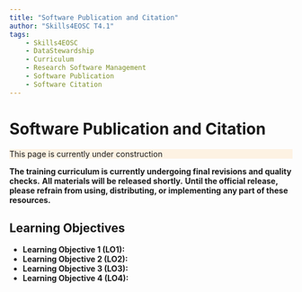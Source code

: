 ```yaml
---
title: "Software Publication and Citation"
author: "Skills4EOSC T4.1"
tags:
    - Skills4EOSC
    - DataStewardship
    - Curriculum
    - Research Software Management
    - Software Publication
    - Software Citation
---
```


# Software Publication and Citation

<details open markdown style="border-color: #ff9100;">
<summary style="list-style: none; background-color: #ff91001a;">This page is currently under construction</summary>

**The training curriculum is currently undergoing final revisions and quality checks.**
**All materials will be released shortly.**
**Until the official release, please refrain from using, distributing, or implementing any part of these resources.**

</details>

## Learning Objectives

- **Learning Objective 1 (LO1):**
- **Learning Objective 2 (LO2):**
- **Learning Objective 3 (LO3):**
- **Learning Objective 4 (LO4):**
